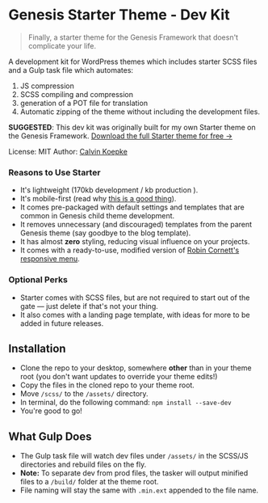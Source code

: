 # Genesis Starter Theme - Dev Kit
>Finally, a starter theme for the Genesis Framework that doesn't complicate your life.

A development kit for WordPress themes which includes starter SCSS files and a Gulp task file which automates:

1. JS compression
2. SCSS compiling and compression
3. generation of a POT file for translation
4. Automatic zipping of the theme without including the development files.

**SUGGESTED**: This dev kit was originally built for my own Starter theme on the Genesis Framework. <a href="https://calvinkoepke.com/genesis-starter-theme/">Download the full Starter theme for free &rarr;</a>

License: MIT
Author: <a href="https://twitter.com/cjkoepke">Calvin Koepke</a>

### Reasons to Use Starter

- It's lightweight (170kb development / kb production ).
- It's mobile-first (read why <a href="https://calvinkoepke.com/mobile-first">this is a good thing</a>).
- It comes pre-packaged with default settings and templates that are common in Genesis child theme development.
- It removes unnecessary (and discouraged) templates from the parent Genesis theme (say goodbye to the blog template).
- It has almost **zero** styling, reducing visual influence on your projects.
- It comes with a ready-to-use, modified version of <a href="http://robincornett.com/genesis-responsive-menu/">Robin Cornett's responsive menu</a>.

### Optional Perks

- Starter comes with SCSS files, but are not required to start out of the gate — just delete if that's not your thing.
- It also comes with a landing page template, with ideas for more to be added in future releases.

## Installation
- Clone the repo to your desktop, somewhere **other** than in your theme root (you don't want updates to override your theme edits!)
- Copy the files in the cloned repo to your theme root.
- Move `/scss/` to the `/assets/` directory.
- In terminal, do the following command:
`npm install --save-dev`
- You're good to go!

## What Gulp Does
- The Gulp task file will watch dev files under `/assets/` in the SCSS/JS directories and rebuild files on the fly.
- **Note:** To separate dev from prod files, the tasker will output minified files to a `/build/` folder at the theme root.
- File naming will stay the same with `.min.ext` appended to the file name.